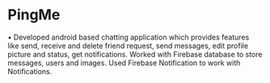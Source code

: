 # PingMe
•	Developed android based chatting application which provides features like send, receive and delete friend request, send messages, edit profile picture and status, get notifications. Worked with Firebase database to store messages, users and images. Used Firebase Notification to work with Notifications.
